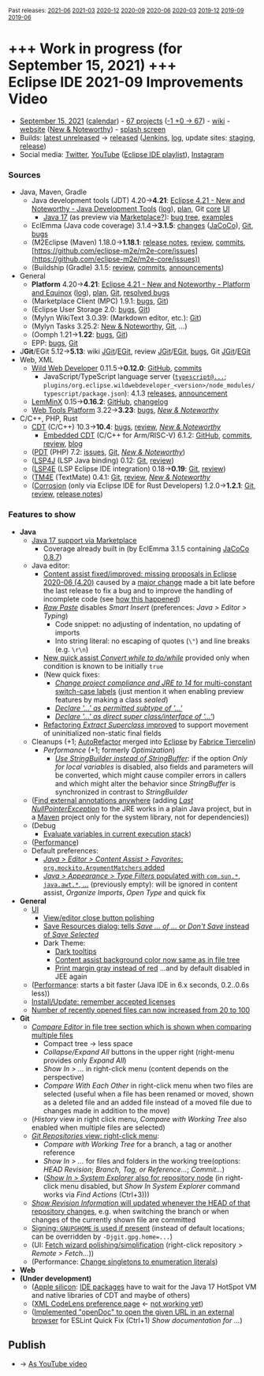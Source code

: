 <sup>Past releases:
[2021-06](https://github.com/howlger/Eclipse-IDE-improvements-videos/tree/2021-06)
[2021-03](https://github.com/howlger/Eclipse-IDE-improvements-videos/tree/2021-03)
[2020-12](https://github.com/howlger/Eclipse-IDE-improvements-videos/tree/2020-12)
[2020-09](https://github.com/howlger/Eclipse-IDE-improvements-videos/tree/2020-09)
[2020-06](https://github.com/howlger/Eclipse-IDE-improvements-videos/tree/2020-06)
[2020-03](https://github.com/howlger/Eclipse-IDE-improvements-videos/tree/2020-03)
[2019-12](https://github.com/howlger/Eclipse-IDE-improvements-videos/tree/2019-12)
[2019-09](https://github.com/howlger/Eclipse-IDE-improvements-videos/tree/2019-09)
[2019-06](https://github.com/howlger/Eclipse-IDE-improvements-videos/tree/2019-06)
</sup>

# +++ Work in progress (for September 15, 2021) +++<br> Eclipse IDE 2021-09 Improvements Video

* [September 15, 2021](https://www.google.com/calendar/event?eid=M3RqcXVjamVmNG01bm03bjV0amk3MjcxdmogZ2NoczdubTRudnBtODM3NDY5ZGRqOXRqbGtAZw&ctz=Europe/Berlin) ([calendar](https://calendar.google.com/calendar/embed?src=gchs7nm4nvpm837469ddj9tjlk@group.calendar.google.com&ctz=Europe/Berlin)) - [67 projects](https://projects.eclipse.org/releases/2021-09) ([-1 +0 → 67](projects_diff.txt)) - [wiki](https://wiki.eclipse.org/Category:SimRel-2021-09) - [website](https://eclipse.org/eclipseide/2021-09) ([New & Noteworthy](https://eclipse.org/eclipseide/2021-09/noteworthy)) - [splash screen](https://bugs.eclipse.org/bugs/show_bug.cgi?id=569333)
* Builds: [latest unreleased](https://download.eclipse.org/technology/epp/staging/) → [released](https://download.eclipse.org/technology/epp/downloads/release/2021-09/) ([Jenkins](https://ci.eclipse.org/packaging/job/simrel.epp-tycho-build), [log](https://git.eclipse.org/c/simrel/org.eclipse.simrel.build.git/log/), update sites: [staging](https://download.eclipse.org/staging/2021-09), [release](http://download.eclipse.org/releases/2021-09))
* Social media: [Twitter](http://twitter.com/EclipseJavaIDE), [YouTube](https://www.youtube.com/user/EclipseFdn) ([Eclipse IDE playlist](https://www.youtube.com/playlist?list=PLy7t4z5SYNaSNjL60ofpwVhfA7mOF3Pgk)), [Instagram](https://www.instagram.com/eclipsejavaide)


### Sources

* Java, Maven, Gradle
    * Java development tools (JDT) 4.20→**4.21**: [Eclipse 4.21 - New and Noteworthy - Java Development Tools](https://www.eclipse.org/eclipse/news/4.21/jdt.php) ([log](https://git.eclipse.org/c/www.eclipse.org/eclipse/news.git/log/)), [plan](https://www.eclipse.org/projects/project-plan.php?planurl=http://www.eclipse.org/eclipse/development/plans/eclipse_project_plan_4_21.xml#themes_and_priorities), Git [core](https://git.eclipse.org/c/jdt/eclipse.jdt.core.git/log/) [UI](https://git.eclipse.org/c/jdt/eclipse.jdt.ui.git/log/)
        * [Java 17](https://jdk.java.net/17/) (as preview via [Marketplace?](https://bugs.eclipse.org/bugs/show_bug.cgi?id=575138)): [bug tree](https://bugs.eclipse.org/bugs/showdependencytree.cgi?id=570733&hide_resolved=0), [examples](https://wiki.eclipse.org/Java17/Examples)
    * EclEmma (Java code coverage) 3.1.4→**3.1.5**: [changes](https://www.eclemma.org/changes.html) ([JaCoCo](https://www.jacoco.org/jacoco/trunk/doc/changes.html)), [Git](https://github.com/eclipse/eclemma/commits/master), [bugs](https://bugs.eclipse.org/bugs/buglist.cgi?product=Eclemma&query_format=advanced&order=changeddate%20DESC)
    * (M2Eclipse (Maven) 1.18.0→**1.18.1**: [release notes](https://github.com/eclipse-m2e/m2e-core/blob/master/RELEASE_NOTES.md), [review](https://projects.eclipse.org/projects/technology.m2e/reviews/1.18.1-release-review), [commits](https://github.com/eclipse-m2e/m2e-core/compare/1.18.0...1.18.1), [https://github.com/eclipse-m2e/m2e-core/issues](https://github.com/eclipse-m2e/m2e-core/issues))
    * (Buildship (Gradle) 3.1.5: [review](https://projects.eclipse.org/projects/tools.buildship/releases/3.1.6), [commits](https://github.com/eclipse/buildship/commits/master), [announcements](https://discuss.gradle.org/tag/buildship-release))
* General
    * **Platform** 4.20→**4.21**: [Eclipse 4.21 - New and Noteworthy - Platform and Equinox](https://www.eclipse.org/eclipse/news/4.21/platform.php) ([log](https://git.eclipse.org/c/www.eclipse.org/eclipse/news.git/log/)), [plan](https://www.eclipse.org/projects/project-plan.php?planurl=http://www.eclipse.org/eclipse/development/plans/eclipse_project_plan_4_21.xml#themes_and_priorities), [Git](https://git.eclipse.org/c/platform/eclipse.platform.ui.git/log/), [resolved bugs](https://bugs.eclipse.org/bugs/buglist.cgi?bug_status=RESOLVED&resolution=---&resolution=FIXED&product=JDT&query_format=advanced&order=changeddate%20DESC)
    * (Marketplace Client (MPC) 1.9.1: [bugs](https://bugs.eclipse.org/bugs/buglist.cgi?product=MPC&query_format=advanced&order=changeddate%20DESC), [Git](https://git.eclipse.org/c/mpc/org.eclipse.epp.mpc.git/log/))
    * (Eclipse User Storage 2.0: [bugs](https://bugs.eclipse.org/bugs/buglist.cgi?product=USSSDK&query_format=advanced&order=changeddate%20DESC), [Git](https://git.eclipse.org/c/usssdk/org.eclipse.usssdk.git/log/))
    * (Mylyn WikiText 3.0.39: (Markdown editor, etc.): [Git](https://git.eclipse.org/c/mylyn/org.eclipse.mylyn.docs.git/log/))
    * (Mylyn Tasks 3.25.2: [New & Noteworthy](https://www.eclipse.org/mylyn/new/), [Git](https://git.eclipse.org/c/mylyn/org.eclipse.mylyn.tasks.git/log/), ...)
    * (Oomph 1.21→**1.22**: [bugs](https://bugs.eclipse.org/bugs/buglist.cgi?product=Oomph&query_format=advanced&order=changeddate%20DESC), [Git](https://git.eclipse.org/c/oomph/org.eclipse.oomph.git/log/))
    * EPP: [bugs](https://bugs.eclipse.org/bugs/buglist.cgi?product=EPP&query_format=advanced&order=changeddate%20DESC), [Git](https://git.eclipse.org/c/epp/org.eclipse.epp.packages.git/log/)
* J**Git**/EGit 5.12→**5.13**: wiki [JGit](https://wiki.eclipse.org/JGit/New_and_Noteworthy/5.13)/[EGit](https://wiki.eclipse.org/EGit/New_and_Noteworthy/5.13), review [JGit](https://projects.eclipse.org/projects/technology.jgit/reviews/5.13.0-release-review)/[EGit](https://projects.eclipse.org/projects/technology.egit/reviews/5.13.0-release-review), [bugs](https://bugs.eclipse.org/bugs/buglist.cgi?product=EGit&product=JGit&query_format=advanced&order=changeddate%20DESC), Git [JGit](https://git.eclipse.org/c/jgit/jgit.git/log/)/[EGit](https://git.eclipse.org/c/egit/egit.git/log/)
* Web, XML
    * [Wild Web Developer](https://projects.eclipse.org/projects/tools.wildwebdeveloper) 0.11.5→**0.12.0**: [GitHub](https://github.com/eclipse/wildwebdeveloper), [commits](https://github.com/eclipse/wildwebdeveloper/compare/0.11.5...0.12.0)
        * JavaScript/TypeScript language server ([`typescript@...`](https://github.com/eclipse/wildwebdeveloper/blob/master/org.eclipse.wildwebdeveloper/pom.xml); `plugins/org.eclipse.wildwebdeveloper_<version>/node_modules/typescript/package.json`): 4.1.3 [releases](https://github.com/microsoft/TypeScript/releases), [announcement](https://devblogs.microsoft.com/typescript/announcing-typescript-4-2)
    * [LemMinX](https://projects.eclipse.org/projects/technology.lemminx) 0.15→**0.16.2**: [GitHub](https://github.com/eclipse/lemminx), [changelog](https://github.com/eclipse/lemminx/blob/master/CHANGELOG.md#change-log)
    * [Web Tools Platform](https://projects.eclipse.org/projects/webtools) 3.22→**3.23**: [bugs](https://bugs.eclipse.org/bugs/report.cgi?x_axis_field=bug_status&y_axis_field=product&query_format=report-table&classification=WebTools&target_milestone=3.23&format=table&action=wrap), [_New & Noteworthy_](https://www.eclipse.org/webtools/releases/3.23/NewAndNoteworthy/)
* C/C++, PHP, Rust
    * [CDT](https://projects.eclipse.org/projects/tools.cdt) (C/C++) 10.3→**10.4**: [bugs](https://bugs.eclipse.org/bugs/buglist.cgi?product=CDT&query_format=advanced&order=changeddate%20DESC), [review](https://projects.eclipse.org/projects/tools.cdt/reviews/10.4.0-release-review), [_New & Noteworthy_](https://wiki.eclipse.org/CDT/User/NewIn104)
        * [Embedded CDT](https://projects.eclipse.org/projects/iot.embed-cdt) (C/C++ for Arm/RISC-V) 6.1.2: [GitHub](https://github.com/eclipse-embed-cdt/eclipse-plugins), [commits](https://github.com/eclipse-embed-cdt/eclipse-plugins/compare/v6.0.0...v6.1.2-202102181132), [review](https://projects.eclipse.org/projects/iot.embed-cdt/reviews/6.1.2-release-review), [blog](https://gnu-mcu-eclipse.github.io/blog/)
    * ([PDT](https://projects.eclipse.org/projects/tools.pdt) (PHP) 7.2: [issues](https://github.com/eclipse/pdt/issues?q=is%3Aissue+sort%3Aupdated-asc), [Git](https://github.com/eclipse/pdt/commits/master), [_New & Noteworthy_](https://wiki.eclipse.org/PDT/NewIn72))
    * ([LSP4J](https://projects.eclipse.org/projects/technology.lsp4j) (LSP Java binding) 0.12: [Git](https://github.com/eclipse/lsp4j/commits/master), [review](https://projects.eclipse.org/projects/technology.lsp4j))
    * ([LSP4E](https://projects.eclipse.org/projects/technology.lsp4e) (LSP Eclipse IDE integration) 0.18→**0.19**: [Git](https://git.eclipse.org/c/lsp4e/lsp4e.git/log/), [review](https://projects.eclipse.org/projects/technology.lsp4e/reviews/0.19.0-release-review))
    * ([TM4E](https://projects.eclipse.org/projects/technology.tm4e) (TextMate) 0.4.1: [Git](https://github.com/eclipse/tm4e/commits/master), [review](https://projects.eclipse.org/projects/technology.tm4e/reviews/0.4.1-release-review), [_New & Noteworthy_](https://github.com/eclipse/tm4e/blob/master/RELEASE_NOTES.md#041)
    * ([Corrosion](https://github.com/eclipse/corrosion) (only via Eclipse IDE for Rust Developers) 1.2.0→**1.2.1**: [Git](https://github.com/eclipse/corrosion/commits/master), [review](https://projects.eclipse.org/projects/tools.corrosion/reviews/1.2.1-release-review), [release notes](https://github.com/eclipse/corrosion/blob/master/RELEASE_NOTES.md))


### Features to show

* **Java**
    * [Java 17 support via Marketplace](https://marketplace.eclipse.org/content/java-17-support-eclipse-2021-09-421)
        * Coverage already built in (by EclEmma 3.1.5 containing [JaCoCo 0.8.7](https://www.jacoco.org/jacoco/trunk/doc/changes.html))
    * Java editor:
        * [Content assist fixed/improved: missing proposals in Eclipse 2020-06 (4.20)](https://bugs.eclipse.org/bugs/show_bug.cgi?id=574913) caused by a [major change](https://git.eclipse.org/r/c/jdt/eclipse.jdt.core/+/178809) made a bit late before the last release to fix a bug and to improve the handling of incomplete code (see [how this happened](https://bugs.eclipse.org/bugs/show_bug.cgi?id=573853#c6))
        * [_Raw Paste_](https://www.eclipse.org/eclipse/news/4.21/jdt.php#raw-paste) disables _Smart Insert_ (preferences: _Java > Editor > Typing_)
            * Code snippet: no adjusting of indentation, no updating of imports
            * Into string literal: no escaping of quotes (`\"`) and line breaks (e.g. `\r\n`)
        * [New quick assist _Convert while to do/while_](https://www.eclipse.org/eclipse/news/4.21/jdt.php#while-to-do-while) provided only when condition  is known to be initially `true`
        * (New quick fixes:
            * [_Change project compliance and JRE to 14_ for multi-constant switch-case labels](https://www.eclipse.org/eclipse/news/4.21/jdt.php#change-compliance-jre-multi-constant-labels) (just mention it when enabling preview features by making a class _sealed_)
            * [_Declare '...' as permitted subtype of '...'_](https://www.eclipse.org/eclipse/news/4.21/jdt.php#add-to-permitted-types)
            * [_Declare '...' as direct super class/interface of '...'_](https://www.eclipse.org/eclipse/news/4.21/jdt.php#declare-as-super-interface))
        * [Refactoring _Extract Superclass_ improved](https://www.eclipse.org/eclipse/news/4.21/jdt.php#extract-superclass-enhancement) to support movement of uninitialized non-static final fields
    * Cleanups (+1; [AutoRefactor](https://github.com/JnRouvignac/AutoRefactor) merged into [Eclipse](https://bugs.eclipse.org/bugs/buglist.cgi?classification=Eclipse%20Project&product=JDT&query_format=advanced&short_desc=AutoRefactor&short_desc_type=allwordssubstr) by [Fabrice Tiercelin](https://projects.eclipse.org/projects/eclipse.jdt/elections/election-fabrice-tiercelin-committer-eclipse-java-development-tools-jdt))
        * _Performance_ (+1; formerly _Optimization_)
            * [_Use StringBuilder instead of StringBuffer_](https://www.eclipse.org/eclipse/news/4.21/jdt.php#stringbuffer-to-stringbuilder): if the option _Only for local variables_ is disabled, also fields and parameters will be converted, which might cause compiler errors in callers and which might alter the behavior since _StringBuffer_ is synchronized in contrast to _StringBuilder_
    * ([Find external annotations anywhere](https://www.eclipse.org/eclipse/news/4.21/jdt.php#external_annotations_all_locations) (adding [_Last NullPointerException_](https://github.com/lastnpe/eclipse-null-eea-augments) to the JRE works in a plain Java project, but in a [Maven](https://mvnrepository.com/artifact/org.lastnpe.eea/eea-all) project only for the system library, not for dependencies))
    * (Debug
        * [Evaluate variables in current execution stack](https://www.eclipse.org/eclipse/news/4.21/jdt.php#debug-intrim-eval))
    * ([Performance](https://bugs.eclipse.org/bugs/showdependencytree.cgi?id=574015&hide_resolved=0))
    * Default preferences:
        * [_Java > Editor > Content Assist > Favorites_: `org.mockito.ArgumentMatchers` added](https://www.eclipse.org/eclipse/news/4.21/jdt.php#mockitomatchers)
        * [_Java > Appearance > Type Filters_ populated with `com.sun.*`, `java.awt.*`, ...](https://www.eclipse.org/eclipse/news/4.21/jdt.php#default-type-filters) (previously empty): will be ignored in content assist, _Organize Imports_, _Open Type_ and quick fix
* **General**
    * [UI](https://bugs.eclipse.org/bugs/showdependencytree.cgi?id=574014&hide_resolved=0)
        * [View/editor close button polishing](https://www.eclipse.org/eclipse/news/4.21/platform.php#new-close-icon)
        * [Save Resources dialog: tells _Save ... of ..._ or _Don't Save_ instead of _Save Selected_](https://bugs.eclipse.org/bugs/show_bug.cgi?id=572939)
        * Dark Theme:
            * [Dark tooltips](https://www.eclipse.org/eclipse/news/4.21/platform.php#eclipse-win-dark-themed-tooltips)
            * [Content assist background color now same as in file tree](https://bugs.eclipse.org/bugs/show_bug.cgi?id=566280)
            * [Print margin gray instead of red](https://bugs.eclipse.org/bugs/show_bug.cgi?id=573634) ...and by default disabled in JEE again
    * ([Performance](https://bugs.eclipse.org/bugs/showdependencytree.cgi?id=574015&hide_resolved=0): starts a bit faster (Java IDE in 6.x seconds, 0.2..0.6s less))
    * [Install/Update: remember accepted licenses](https://bugs.eclipse.org/bugs/show_bug.cgi?id=574622)
    * [Number of recently opened files can now increased from 20 to 100](https://bugs.eclipse.org/bugs/show_bug.cgi?id=574061)
* **Git**
    * [_Compare Editor_ in file tree section which is shown when comparing multiple files](https://wiki.eclipse.org/EGit/New_and_Noteworthy/5.13#Compare_Editor)
        * Compact tree → less space
        * _Collapse/Expand All_ buttons in the upper right (right-menu provides only _Expand All_)
        * _Show In > ..._ in right-click menu (content depends on the perspective)
        * _Compare With Each Other_ in right-click menu when two files are selected (useful when a file has been renamed or moved, shown as a deleted file and an added file instead of a moved file due to changes made in addition to the move)
    * (_History_ view in right click menu, _Compare with Working Tree_ also enabled when multiple files are selected)
    * [_Git Repositories_ view: right-click menu](https://wiki.eclipse.org/EGit/New_and_Noteworthy/5.13#New_Comparison_Commands):
        * _Compare with Working Tree_ for a branch, a tag or another reference
        * _Show In > ..._ for files and folders in the working tree(options: _HEAD Revision_; _Branch, Tag, or Reference..._; _Commit..._)
        * ([_Show In > System Explorer_ also for repository node](https://bugs.eclipse.org/bugs/show_bug.cgi?id=574144) (in right-click menu disabled, but _Show In System Explorer_ command works via _Find Actions_ (Ctrl+3)))
    * [_Show Revision Information_ will updated whenever the HEAD of that repository changes](https://wiki.eclipse.org/EGit/New_and_Noteworthy/5.13#Blame), e.g. when switching the branch or when changes of the currently shown file are committed
    * [Signing: `GNUPGHOME` is used if present](https://wiki.eclipse.org/JGit/New_and_Noteworthy/5.13#GPG) (instead of default locations; can be overridden by `-Djgit.gpg.home=...`)
    * (UI: [Fetch wizard polishing/simplification](https://bugs.eclipse.org/bugs/show_bug.cgi?id=575566) (right-click repository > _Remote > Fetch..._))
    * (Performance: [Change singletons to enumeration literals](https://git.eclipse.org/c/egit/egit.git/commit/?id=a3c2f76211643062a0529a7afc8474345f39994e))
* **Web**
* **(Under development)**
    * ([Apple silicon](https://bugs.eclipse.org/bugs/show_bug.cgi?id=565690): [IDE packages](https://bugs.eclipse.org/bugs/show_bug.cgi?id=575680) have to wait for the Java 17 HotSpot VM and native libraries of CDT and maybe of others)
    * ([XML CodeLens preference page](https://github.com/eclipse/wildwebdeveloper/issues/636) ← [not working yet](https://github.com/eclipse/wildwebdeveloper/issues/644))
    * ([Implemented "openDoc" to open the given URL in an external browser](https://github.com/eclipse/wildwebdeveloper/commit/9f742827d63237a0deb9311971cecbe33e4db558) for ESLint Quick Fix (Ctrl+1) _Show documentation for ..._)

## Publish
* → [As YouTube video](https://www.youtube.com/playlist?list=PLnh_8hTD4yvnhXSttuewEKgKkmlIj_ND-)
